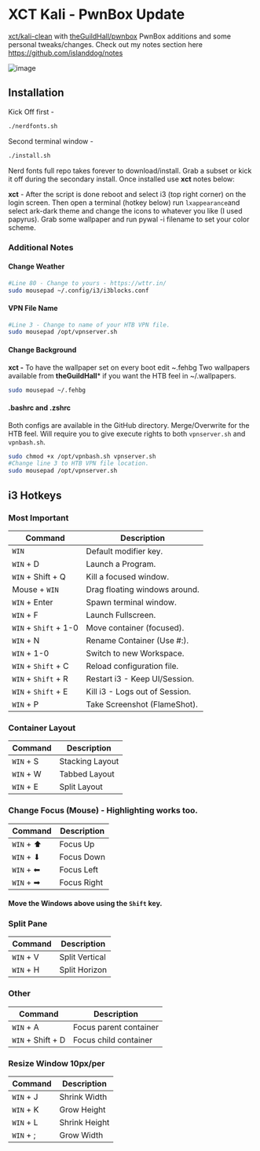 # XCT Kali - PwnBox Update

[xct/kali-clean](https://github.com/xct/kali-clean) with [theGuildHall/pwnbox](https://github.com/theGuildHall/pwnbox) PwnBox additions and some personal tweaks/changes.
Check out my notes section here https://github.com/islanddog/notes

![image](https://user-images.githubusercontent.com/16761753/129801553-71174dac-2836-45e5-a669-8d1cba6216a2.png)

## Installation
Kick Off first -
```bash
./nerdfonts.sh
```
Second terminal window - 
```bash
./install.sh
```

Nerd fonts full repo takes forever to download/install. Grab a subset or kick it off during the secondary install. Once installed use **xct** notes below:

**xct** - After the script is done reboot and select i3 (top right corner) on the login screen. Then open a terminal (hotkey below) run `lxappearance`and select ark-dark theme and change the icons to whatever you like (I used papyrus). Grab some wallpaper and run pywal -i filename to set your color scheme.

### Additional Notes

#### Change Weather
```bash
#Line 80 - Change to yours - https://wttr.in/
sudo mousepad ~/.config/i3/i3blocks.conf
```

#### VPN File Name
```bash
#Line 3 - Change to name of your HTB VPN file.
sudo mousepad /opt/vpnserver.sh
```

#### Change Background
**xct -** To have the wallpaper set on every boot edit ~.fehbg
Two wallpapers available from **theGuildHall*** if you want the HTB feel in ~/.wallpapers.
```bash
sudo mousepad ~/.fehbg
```

#### .bashrc and .zshrc
Both configs are available in the GitHub directory. Merge/Overwrite for the HTB feel. Will require you to give execute rights to both ```vpnserver.sh``` and ```vpnbash.sh```.
```bash
sudo chmod +x /opt/vpnbash.sh vpnserver.sh
#Change line 3 to HTB VPN file location.
sudo mousepad /opt/vpnserver.sh
```

## i3 Hotkeys

### Most Important
| Command               |Description                    |
|-----------------------|-------------------------------|
| `WIN`                 | Default modifier key.         |
| `WIN` + D             | Launch a Program.             |
| `WIN` + Shift + Q     | Kill a focused window.        |
| Mouse + `WIN`         | Drag floating windows around. |
| `WIN` + Enter         | Spawn terminal window.        |
| `WIN` + F             | Launch Fullscreen.            |
| `WIN` + `Shift` + 1-0 | Move container (focused).     |
| `WIN` + N             | Rename Container (Use #:).    |
| `WIN` + 1-0           | Switch to new Workspace.      |
| `WIN` + `Shift` + C   | Reload configuration file.    |
| `WIN` + `Shift` + R   | Restart i3 - Keep UI/Session. |
| `WIN` + `Shift` + E   | Kill i3 - Logs out of Session.|
| `WIN` + P             | Take Screenshot (FlameShot).  |

### Container Layout
| Command    |Description      |
|------------|-----------------|
| `WIN` + S  | Stacking Layout |
| `WIN` + W  | Tabbed Layout   |
| `WIN` + E  | Split Layout    |

### Change Focus (Mouse) - **Highlighting works too.**
| Command    |Description  |
|------------|-------------|
| `WIN` + ⬆  | Focus Up    |
| `WIN` + ⬇  | Focus Down  |
| `WIN` + ⬅ | Focus Left  |
| `WIN` + ➡ | Focus Right |
#### **Move the Windows above using the `Shift` key**.

### Split Pane
| Command    |Description     |
|------------|----------------|
| `WIN` + V  | Split Vertical |
| `WIN` + H  | Split Horizon  |


### Other
| Command            |Description             |
|--------------------|------------------------|
| `WIN` + A          | Focus parent container |
| `WIN` + Shift + D  | Focus child container  |

### Resize Window **10px/per**
| Command    |Description   |
|------------|--------------|
| `WIN` + J  | Shrink Width |
| `WIN` + K  | Grow Height  |
| `WIN` + L | Shrink Height |
| `WIN` + ; | Grow Width    |

